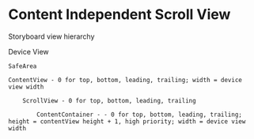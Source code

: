 # Content Independent Scroll View

Storyboard view hierarchy

Device View
    
    SafeArea
    
    ContentView - 0 for top, bottom, leading, trailing; width = device view width 
        
        ScrollView - 0 for top, bottom, leading, trailing
            
            ContentContainer - - 0 for top, bottom, leading, trailing; height = contentView height + 1, high priority; width = device view width
